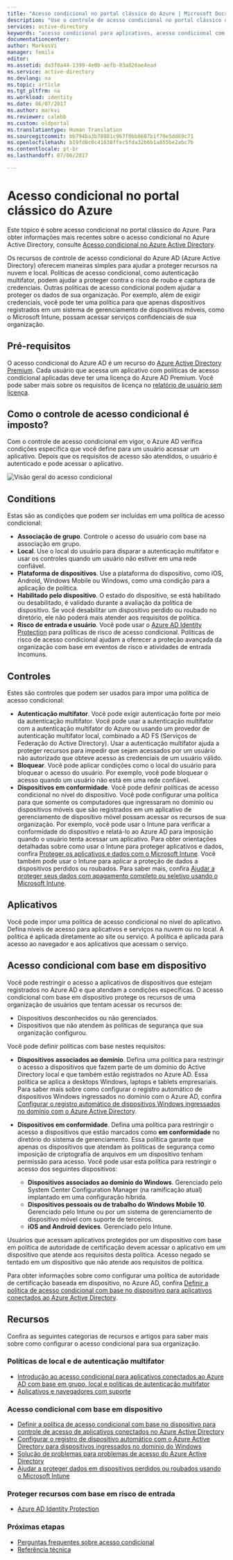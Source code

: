 ```yaml
---
title: "Acesso condicional no portal clássico do Azure | Microsoft Docs"
description: "Use o controle de acesso condicional no portal clássico do Azure para verificar se há condições específicas ao autenticar para acessar aplicativos."
services: active-directory
keywords: "acesso condicional para aplicativos, acesso condicional com o Azure AD, acesso seguro aos recursos da empresa, políticas de acesso condicional"
documentationcenter: 
author: MarkusVi
manager: femila
editor: 
ms.assetid: da3f0a44-1399-4e0b-aefb-03a826ae4ead
ms.service: active-directory
ms.devlang: na
ms.topic: article
ms.tgt_pltfrm: na
ms.workload: identity
ms.date: 06/07/2017
ms.author: markvi
ms.reviewer: calebb
ms.custom: oldportal
ms.translationtype: Human Translation
ms.sourcegitcommit: bb794ba3b78881c967f0bb8687b1f70e5dd69c71
ms.openlocfilehash: b19fd8c0c41638ffec5fda32b6b1a855be2abc7b
ms.contentlocale: pt-br
ms.lasthandoff: 07/06/2017

---
```

# <a name="conditional-access-in-the-azure-classic-portal"></a>Acesso condicional no portal clássico do Azure

Este tópico é sobre acesso condicional no portal clássico do Azure. Para obter informações mais recentes sobre o acesso condicional no Azure Active Directory, consulte [Acesso condicional no Azure Active Directory](active-directory-conditional-access-azure-portal.md).


Os recursos de controle de acesso condicional do Azure AD (Azure Active Directory) oferecem maneiras simples para ajudar a proteger recursos na nuvem e local. Políticas de acesso condicional, como autenticação multifator, podem ajudar a proteger contra o risco de roubo e captura de credenciais. Outras políticas de acesso condicional podem ajudar a proteger os dados de sua organização. Por exemplo, além de exigir credenciais, você pode ter uma política para que apenas dispositivos registrados em um sistema de gerenciamento de dispositivos móveis, como o Microsoft Intune, possam acessar serviços confidenciais de sua organização.

## <a name="prerequisites"></a>Pré-requisitos
O acesso condicional do Azure AD é um recurso do [Azure Active Directory Premium](http://www.microsoft.com/identity). Cada usuário que acessa um aplicativo com políticas de acesso condicional aplicadas deve ter uma licença do Azure AD Premium. Você pode saber mais sobre os requisitos de licença no [relatório de usuário sem licença](https://aka.ms/utc5ix).

## <a name="how-is-conditional-access-control-enforced"></a>Como o controle de acesso condicional é imposto?
Com o controle de acesso condicional em vigor, o Azure AD verifica condições específica que você define para um usuário acessar um aplicativo. Depois que os requisitos de acesso são atendidos, o usuário é autenticado e pode acessar o aplicativo.  

![Visão geral do acesso condicional](./media/active-directory-conditional-access/conditionalaccess-overview.png)

## <a name="conditions"></a>Conditions
Estas são as condições que podem ser incluídas em uma política de acesso condicional:

* **Associação de grupo**. Controle o acesso do usuário com base na associação em grupo.
* **Local**. Use o local do usuário para disparar a autenticação multifator e usar os controles quando um usuário não estiver em uma rede confiável.
* **Plataforma de dispositivos**. Use a plataforma do dispositivo, como iOS, Android, Windows Mobile ou Windows, como uma condição para a aplicação de política.
* **Habilitado pelo dispositivo**. O estado do dispositivo, se está habilitado ou desabilitado, é validado durante a avaliação da política de dispositivo. Se você desabilitar um dispositivo perdido ou roubado no diretório, ele não poderá mais atender aos requisitos de política.
* **Risco de entrada e usuário**. Você pode usar o [Azure AD Identity Protection](active-directory-identityprotection.md) para políticas de risco de acesso condicional. Políticas de risco de acesso condicional ajudam a oferecer a proteção avançada da organização com base em eventos de risco e atividades de entrada incomuns.

## <a name="controls"></a>Controles
Estes são controles que podem ser usados para impor uma política de acesso condicional:

* **Autenticação multifator**. Você pode exigir autenticação forte por meio da autenticação multifator. Você pode usar a autenticação multifator com a autenticação multifator do Azure ou usando um provedor de autenticação multifator local, combinado a AD FS (Serviços de Federação do Active Directory). Usar a autenticação multifator ajuda a proteger recursos para impedir que sejam acessados por um usuário não autorizado que obteve acesso às credenciais de um usuário válido.
* **Bloquear**. Você pode aplicar condições como o local do usuário para bloquear o acesso do usuário. Por exemplo, você pode bloquear o acesso quando um usuário não está em uma rede confiável.
* **Dispositivos em conformidade**. Você pode definir políticas de acesso condicional no nível do dispositivo. Você pode configurar uma política para que somente os computadores que ingressaram no domínio ou dispositivos móveis que são registrados em um aplicativo de gerenciamento de dispositivo móvel possam acessar os recursos de sua organização. Por exemplo, você pode usar o Intune para verificar a conformidade do dispositivo e relatá-lo ao Azure AD para imposição quando o usuário tenta acessar um aplicativo. Para obter orientações detalhadas sobre como usar o Intune para proteger aplicativos e dados, confira [Proteger os aplicativos e dados com o Microsoft Intune](https://docs.microsoft.com/intune/deploy-use/protect-apps-and-data-with-microsoft-intune). Você também pode usar o Intune para aplicar a proteção de dados a dispositivos perdidos ou roubados. Para saber mais, confira [Ajudar a proteger seus dados com apagamento completo ou seletivo usando o Microsoft Intune](https://docs.microsoft.com/intune/deploy-use/use-remote-wipe-to-help-protect-data-using-microsoft-intune).

## <a name="applications"></a>Aplicativos
Você pode impor uma política de acesso condicional no nível do aplicativo. Defina níveis de acesso para aplicativos e serviços na nuvem ou no local. A política é aplicada diretamente ao site ou serviço. A política é aplicada para acesso ao navegador e aos aplicativos que acessam o serviço.

## <a name="device-based-conditional-access"></a>Acesso condicional com base em dispositivo
Você pode restringir o acesso a aplicativos de dispositivos que estejam registrados no Azure AD e que atendam a condições específicas. O acesso condicional com base em dispositivo protege os recursos de uma organização de usuários que tentam acessar os recursos de:

* Dispositivos desconhecidos ou não gerenciados.
* Dispositivos que não atendem às políticas de segurança que sua organização configurou.

Você pode definir políticas com base nestes requisitos:

* **Dispositivos associados ao domínio**. Defina uma política para restringir o acesso a dispositivos que fazem parte de um domínio do Active Directory local e que também estão registrados no Azure AD. Essa política se aplica a desktops Windows, laptops e tablets empresariais.
  Para saber mais sobre como configurar o registro automático de dispositivos Windows ingressados no domínio com o Azure AD, confira [Configurar o registro automático de dispositivos Windows ingressados no domínio com o Azure Active Directory](active-directory-conditional-access-automatic-device-registration-setup.md).
* **Dispositivos em conformidade**. Defina uma política para restringir o acesso a dispositivos que estão marcados como **em conformidade** no diretório do sistema de gerenciamento. Essa política garante que apenas os dispositivos que atendam às políticas de segurança como imposição de criptografia de arquivos em um dispositivo tenham permissão para acesso. Você pode usar esta política para restringir o acesso dos seguintes dispositivos:
  
  * **Dispositivos associados ao domínio do Windows**. Gerenciado pelo System Center Configuration Manager (na ramificação atual) implantado em uma configuração híbrida.
  * **Dispositivos pessoais ou de trabalho do Windows Mobile 10**. Gerenciado pelo Intune ou por um sistema de gerenciamento de dispositivo móvel com suporte de terceiros.
  * **iOS and Android devices**. Gerenciado pelo Intune.

Usuários que acessam aplicativos protegidos por um dispositivo com base em política de autoridade de certificação devem acessar o aplicativo em um dispositivo que atende aos requisitos desta política. Acesso negado se tentado em um dispositivo que não atende aos requisitos de política.

Para obter informações sobre como configurar uma política de autoridade de certificação baseada em dispositivo, no Azure AD, confira [Definir a política de acesso condicional com base no dispositivo para aplicativos conectados ao Azure Active Directory](active-directory-conditional-access-policy-connected-applications.md).

## <a name="resources"></a>Recursos
Confira as seguintes categorias de recursos e artigos para saber mais sobre como configurar o acesso condicional para sua organização.

### <a name="multi-factor-authentication-and-location-policies"></a>Políticas de local e de autenticação multifator
* [Introdução ao acesso condicional para aplicativos conectados ao Azure AD com base em grupo, local e políticas de autenticação multifator](active-directory-conditional-access-azuread-connected-apps.md)
* [Aplicativos e navegadores com suporte](active-directory-conditional-access-supported-apps.md)

### <a name="device-based-conditional-access"></a>Acesso condicional com base em dispositivo
* [Definir a política de acesso condicional com base no dispositivo para controle de acesso de aplicativos conectados no Azure Active Directory](active-directory-conditional-access-policy-connected-applications.md)
* [Configurar o registro de dispositivo automático com o Azure Active Directory para dispositivos ingressados no domínio do Windows](active-directory-conditional-access-automatic-device-registration-setup.md)
* [Solução de problemas para problemas de acesso do Azure Active Directory](active-directory-conditional-access-device-remediation.md)
* [Ajudar a proteger dados em dispositivos perdidos ou roubados usando o Microsoft Intune](https://docs.microsoft.com/intune/deploy-use/use-remote-wipe-to-help-protect-data-using-microsoft-intune)

### <a name="protect-resources-based-on-sign-in-risk"></a>Proteger recursos com base em risco de entrada
* [Azure AD Identity Protection](active-directory-identityprotection.md)

### <a name="next-steps"></a>Próximas etapas
* [Perguntas frequentes sobre acesso condicional](active-directory-conditional-faqs.md)
* [Referência técnica](active-directory-conditional-access-technical-reference.md)


